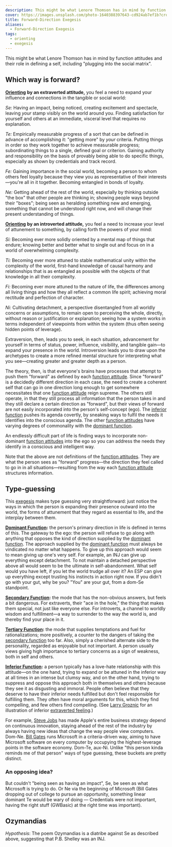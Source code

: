```yaml
---
description: This might be what Lenore Thomson has in mind by function attitudes and their role in defining a self, including "plugging into the social matrix".
cover: https://images.unsplash.com/photo-1640388397643-cd924ab7ef1b?crop=entropy&cs=srgb&fm=jpg&ixid=M3wxOTcwMjR8MHwxfHNlYXJjaHwxfHxtYXRyaXh8ZW58MHx8fHwxNzM4MDgxNjc1fDA&ixlib=rb-4.0.3&q=85
title: Forward-Direction Exegesis
aliases:
  - Forward-Direction Exegesis
tags:
  - orienting
  - exegesis
---
```


This might be what Lenore Thomson has in mind by function attitudes and their role in defining a self, including "plugging into the social matrix".

## Which way is forward?

[**Orienting**](../sign-interpretation/orienting) **by an extraverted attitude,** you feel a need to expand your influence and connections in the tangible or social world:

_Se:_ Having an impact, being noticed, creating excitement and spectacle, leaving _your_ stamp visibly on the world around you. Finding satisfaction for yourself and others at an immediate, visceral level that requires no explanation.

_Te:_ Empirically measurable progress of a sort that can be defined in advance of accomplishing it: "getting more" by _your_ criteria. Putting things in order so they work together to achieve measurable progress; subordinating things to a single, defined goal or criterion. Gaining authority and responsibility on the basis of provably being able to do specific things, especially as shown by credentials and track record.

_Fe:_ Gaining importance in the social world, becoming a person to whom others feel loyalty because they view you as representative of their interests—you're all in it together. Becoming entangled in bonds of loyalty.

_Ne:_ Getting ahead of the rest of the world, especially by thinking outside "the box" that other people are thinking in; showing people ways beyond their "boxes"; being seen as heralding something new and emerging, something that cannot be understood right now, and will change their present understanding of things.

[**Orienting**](../sign-interpretation/orienting) **by an introverted attitude,** you feel a need to increase your level of attunement to something, by calling forth the powers of your mind:

_Si:_ Becoming ever more solidly oriented by a mental map of things that endure; knowing better and better what to single out and focus on in a world of overwhelming complexity.

_Ti:_ Becoming ever more attuned to stable mathematical unity within the complexity of the world, first-hand knowledge of causal harmony and relationships that is as entangled as possible with the objects of that knowledge in all their complexity.

_Fi:_ Becoming ever more attuned to the nature of life, the differences among all living things and how they all reflect a common life spirit; achieving moral rectitude and perfection of character.

_Ni:_ Cultivating detachment, a perspective disentangled from all worldly concerns or assumptions, to remain open to perceiving the whole, directly, without reason or justification or explanation; seeing how a system works in terms independent of viewpoints from within the system (thus often seeing hidden points of leverage).

Extraversion, then, leads you to seek, in each situation, advancement for yourself in terms of status, power, influence, visibility, and tangible gain—to expand your presence in the world. Introversion leads you to draw upon the archetypes to create a more refined mental structure for interpreting what you see—creating greater and greater depth as a person.

The theory, then, is that everyone's brains have processes that attempt to push them "forward" as defined by each [function attitude](../fundamentals/function-attitude). Since "forward" is a decidedly different direction in each case, the need to create a coherent self that can go in one direction long enough to get somewhere necessitates that one [function attitude](../fundamentals/function-attitude) reign supreme. The others still operate, in that they still process all information that the person takes in and they still declare a certain direction as "forward", but their views of forward are not easily incorporated into the person's self-concept (ego). The [inferior function](../inferior-function) pushes its agenda covertly, by sneaking ways to fulfil the needs it identifies into the conscious agenda. The other [function attitudes](../fundamentals/function-attitude) have varying degrees of commonality with the [dominant function](../dominant-function).

An endlessly difficult part of life is finding ways to incorporate non-dominant [function attitudes](../fundamentals/function-attitude) into the ego so you can address the needs they identify in a conscious and intelligent way.

Note that the above are not definitions of the [function attitudes](../fundamentals/function-attitude). They are what the person sees as "forward" progress—the direction they feel called to go in in all situations—resulting from the way each [function attitude](../fundamentals/function-attitude) structures information.

## Type-guessing

This [exegesis](../fundamentals/exegesis) makes type guessing very straightforward: just notice the ways in which the person is expanding their presence outward into the world, the forms of attunement that they regard as essential to life, and the interplay between them.

[**Dominant Function**](../dominant-function)**:** the person's primary direction in life is defined in terms of this. The gateway to the ego: the person will refuse to go along with anything that opposes the kind of direction supplied by the [dominant function](../dominant-function). The approach supplied by the [dominant function](../dominant-function) must always be vindicated no matter what happens. To give up this approach would seem to mean giving up one's very self. For example, an INJ can give up everything except detachment. To not maintain a detached perspective above all would seem to be the ultimate in self-abandonment. What self would you have left, if you let the world trudge all over it? An ESP can give up everything except trusting his instincts in action right now. If you didn't go with your gut, why be you? "You" are your gut, from a dom-Se standpoint.

[**Secondary Function**](../function-attitude/cognitive-stack/secondary-function)**:** the mode that has the non-obvious answers, but feels a bit dangerous. For extraverts, their "ace in the hole," the thing that makes them special, not just like everyone else. For introverts, a channel to worldly wisdom and fulfillment—a way to surrender to the way the world is, and thereby find your place in it.

[**Tertiary Function**](../function-attitude/cognitive-stack/tertiary-function)**:** the mode that supplies temptations and fuel for rationalizations; more positively, a counter to the dangers of taking the [secondary function](../function-attitude/cognitive-stack/secondary-function) too far. Also, simply a cherished alternate side to the personality, regarded as enjoyable but not important. A person usually views giving high importance to tertiary concerns as a sign of weakness, both in self and others.

[**Inferior Function**](../inferior-function)**:** a person typically has a love-hate relationship with this attitude—on the one hand, trying to expand or be attuned in the inferior way at all times in an intense but clumsy way, and on the other hand, trying to suppress and oppose this approach both in themselves and others because they see it as disgusting and immoral. People often believe that they deserve to have their inferior needs fulfilled but don't feel responsible for fulfilling them. They often have moral arguments for this, which they find compelling, and few others find compelling. (See [Larry Groznic](https://web.archive.org/web/20071014043330/http://greenlightwiki.com/lenore-exegesis/Larry_Groznic) for an illustration of inferior [extraverted feeling](../function-attitude/attitudes/extraverted-feeling).)

For example, [Steve Jobs](https://web.archive.org/web/20071014043330/http://greenlightwiki.com/lenore-exegesis/Steve_Jobs) has made Apple's entire business strategy depend on continuous innovation, staying ahead of the rest of the industry by always having new ideas that change the way people view computers. Dom-Ne. [Bill Gates](https://web.archive.org/web/20071014043330/http://greenlightwiki.com/lenore-exegesis/Bill_Gates) runs Microsoft in a criteria-driven way, aiming to have Microsoft software on every computer by occupying the highest-leverage points in the software economy. Dom-Te, aux-Ni. Unlike "this person kinda reminds me of that person" ways of type guessing, these buckets are pretty distinct.

### An opposing idea?

But couldn't "being seen as having an impact", Se, be seen as what Microsoft is trying to do. Or Ne via the beginning of Microsoft (Bill Gates dropping out of college to pursue an opportunity, something linear dominant Te would be wary of doing — Credentials were not important, having the right stuff (GWBasic) at the right time was important).

## Ozymandias

_Hypothesis_: The poem Ozymandias is a diatribe against Se as described above, suggesting that P.B. Shelley was an INJ.
